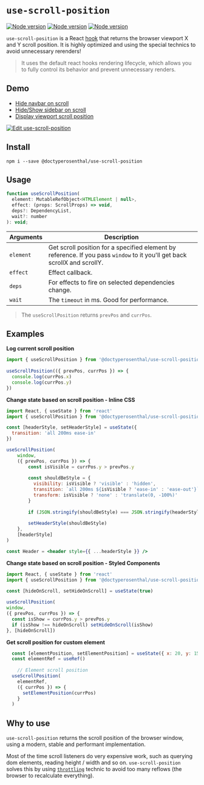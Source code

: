 # `use-scroll-position`

[![Node version](https://img.shields.io/npm/v/doctyperosenthal/use-scroll-position.svg?style=flat)](https://www.npmjs.com/package/doctyperosenthal/use-scroll-position)
[![Node version](https://img.shields.io/npm/dw/doctyperosenthal/use-scroll-position)](https://www.npmjs.com/package/doctyperosenthal/use-scroll-position)
[![Node version](https://img.shields.io/github/license/doctyperosenthal/use-scroll-position.svg?style=flat)](https://github.com/doctyperosenthal/use-scroll-position/blob/master/LICENSE)


`use-scroll-position` is a React [hook](https://reactjs.org/docs/hooks-reference.html) that returns the browser viewport X and Y scroll position. It is highly optimized and using the special technics to avoid unnecessary rerenders!

> It uses the default react hooks rendering lifecycle, which allows you to fully control its behavior and prevent unnecessary renders.

## Demo

- [Hide navbar on scroll](https://n8tb1t.github.io/use-scroll-position/navbar/navbar)
- [Hide/Show sidebar on scroll](https://n8tb1t.github.io/use-scroll-position/navbar/sidebar)
- [Display viewport scroll position](https://n8tb1t.github.io/use-scroll-position/navbar/position)

[![Edit use-scroll-position](https://codesandbox.io/static/img/play-codesandbox.svg)](https://codesandbox.io/s/use-scroll-position-8nfin?fontsize=14)

## Install
```
npm i --save @doctyperosenthal/use-scroll-position
```

## Usage

```jsx
function useScrollPosition(
  element: MutableRefObject<HTMLElement | null>,
  effect: (props: ScrollProps) => void,
  deps?: DependencyList,
  wait?: number
): void;
```

| Arguments | Description |
| --------- | ----------- |
`element`      | Get scroll position for a specified element by reference. If you pass `window` to it you'll get back scrollX and scrollY.
`effect`    | Effect callback.
`deps`      | For effects  to fire on selected dependencies change.
`wait`      | The `timeout` in ms. Good for performance.

> The `useScrollPosition` returns `prevPos` and `currPos`.

## Examples

**Log current scroll position**
```jsx
import { useScrollPosition } from '@doctyperosenthal/use-scroll-position'
  
useScrollPosition(({ prevPos, currPos }) => {
  console.log(currPos.x)
  console.log(currPos.y)
})
```
**Change state based on scroll position - Inline CSS**
```jsx
import React, { useState } from 'react'
import { useScrollPosition } from '@doctyperosenthal/use-scroll-position'

const [headerStyle, setHeaderStyle] = useState({
  transition: 'all 200ms ease-in'
})

useScrollPosition(
    window,
    ({ prevPos, currPos }) => {
        const isVisible = currPos.y > prevPos.y
        
        const shouldBeStyle = {
          visibility: isVisible ? 'visible' : 'hidden',
          transition: `all 200ms ${isVisible ? 'ease-in' : 'ease-out'}`,
          transform: isVisible ? 'none' : 'translate(0, -100%)'
        }
        
        if (JSON.stringify(shouldBeStyle) === JSON.stringify(headerStyle)) return
        
        setHeaderStyle(shouldBeStyle)
    },
    [headerStyle]
)

const Header = <header style={{ ...headerStyle }} />
```

**Change state based on scroll position - Styled Components**
```jsx
import React, { useState } from 'react'
import { useScrollPosition } from '@doctyperosenthal/use-scroll-position'

const [hideOnScroll, setHideOnScroll] = useState(true)
  
useScrollPosition(
window,
({ prevPos, currPos }) => {
  const isShow = currPos.y > prevPos.y
  if (isShow !== hideOnScroll) setHideOnScroll(isShow)
}, [hideOnScroll])
```
**Get scroll position for custom element**
```jsx
  const [elementPosition, setElementPosition] = useState({ x: 20, y: 150 })
  const elementRef = useRef()
  
    // Element scroll position
  useScrollPosition(
    elementRef,
    ({ currPos }) => {
      setElementPosition(currPos)
    }
  )
```

## Why to use
`use-scroll-position` returns the scroll position of the browser window, using a modern, stable and performant implementation.

Most of the time scroll listeners do very expensive work, such as querying dom elements, reading height / width and so on.
`use-scroll-position` solves this by using [`throttling`](https://stackoverflow.com/a/44779316) technic to avoid too many reflows (the browser to recalculate everything).
